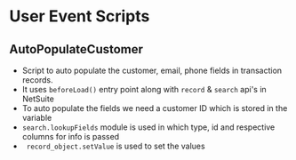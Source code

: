 # User Event Scripts

## AutoPopulateCustomer
- Script to auto populate the customer, email, phone fields in transaction records.
- It uses `beforeLoad()` entry point along with `record` & `search` api's in NetSuite
- To auto populate the fields we need a customer ID which is stored in the variable
- `search.lookupFields` module is used in which type, id and respective columns for info is passed
- ` record_object.setValue` is used to set the values
